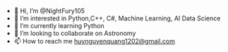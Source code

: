 - 👋 Hi, I’m @NightFury105
- 👀 I’m interested in Python,C++, C#, Machine Learning, AI Data Science
- 🌱 I’m currently learning Python
- 💞️ I’m looking to collaborate on Astronomy
- 📫 How to reach me huynguyenquang1202@gmail.com

<!---
NightFury105/NightFury105 is a ✨ special ✨ repository because its `README.md` (this file) appears on your GitHub profile.
You can click the Preview link to take a look at your changes.
--->
